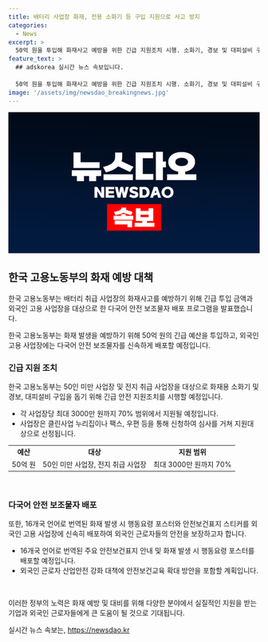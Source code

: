 ```yaml
---
title: 배터리 사업장 화재, 전용 소화기 등 구입 지원으로 사고 방지
categories:
  - News
excerpt: >
  50억 원을 투입해 화재사고 예방을 위한 긴급 지원조치 시행. 소화기, 경보 및 대피설비 구입 지원, 화재 발생 시 행동요령 포스터 및 안전보건표지 스티커 16개국어로 번역해 배포. 외국인 고용 사업장을 대상으로 이러한 조치를 통해 화재 대비 기능을 높이고 안전보건교육 확대 방안을 추진할 예정. 소방대피훈련과 안전보건표지 부착 등을 당부하며, 자세한 내용은 정책브리핑 홈페이지 참조.
feature_text: >
  ## adskorea 실시간 뉴스 속보입니다.

  50억 원을 투입해 화재사고 예방을 위한 긴급 지원조치 시행. 소화기, 경보 및 대피설비 구입 지원, 화재 발생 시 행동요령 포스터 및 안전보건표지 스티커 16개국어로 번역해 배포. 외국인 고용 사업장을 대상으로 이러한 조치를 통해 화재 대비 기능을 높이고 안전보건교육 확대 방안을 추진할 예정. 소방대피훈련과 안전보건표지 부착 등을 당부하며, 자세한 내용은 정책브리핑 홈페이지 참조.
image: '/assets/img/newsdao_breakingnews.jpg'
---
```


<p><img src="/assets/img/newsdao_breakingnews.jpg" alt="adskorea 속보" /></p>

<h2 data-ke-size="size26">한국 고용노동부의 화재 예방 대책</h2>

<p>한국 고용노동부는 배터리 취급 사업장의 화재사고를 예방하기 위해 긴급 투입 금액과 외국인 고용 사업장을 대상으로 한 다국어 안전 보조물자 배포 프로그램을 발표했습니다.</p>

<p data-ke-size="size16">한국 고용노동부는 화재 발생을 예방하기 위해 50억 원의 긴급 예산을 투입하고, 외국인 고용 사업장에는 다국어 안전 보조물자를 신속하게 배포할 예정입니다.</p>

<h3 data-ke-size="size24">긴급 지원 조치</h3>

<p>한국 고용노동부는 50인 미만 사업장 및 전지 취급 사업장을 대상으로 화재용 소화기 및 경보, 대피설비 구입을 돕기 위해 긴급 안전 지원조치를 시행할 예정입니다.</p>

<ul>
    <li>각 사업장당 최대 3000만 원까지 70% 범위에서 지원될 예정입니다.</li>
    <li>사업장은 클린사업 누리집이나 팩스, 우편 등을 통해 신청하여 심사를 거쳐 지원대상으로 선정됩니다.</li>
</ul>

<table>
    <tr>
        <td style="text-align: center; height: 17px;"><b>예산</b></td>
        <td style="text-align: center; height: 17px;"><b>대상</b></td>
        <td style="text-align: center; height: 17px;"><b>지원 범위</b></td>
    </tr>
    <tr>
        <td style="text-align: center;">50억 원</td>
        <td style="text-align: center;">50인 미만 사업장, 전지 취급 사업장</td>
        <td style="text-align: center;">최대 3000만 원까지 70%</td>
    </tr>
</table>

<p data-ke-size="size16">&nbsp;</p>

<h3 data-ke-size="size24">다국어 안전 보조물자 배포</h3>

<p>또한, 16개국 언어로 번역된 화재 발생 시 행동요령 포스터와 안전보건표지 스티커를 외국인 고용 사업장에 신속히 배포하여 외국인 근로자들의 안전을 보장하고자 합니다.</p>

<ul>
    <li>16개국 언어로 번역된 주요 안전보건표지 안내 및 화재 발생 시 행동요령 포스터를 배포할 예정입니다.</li>
    <li>외국인 근로자 산업안전 강화 대책에 안전보건교육 확대 방안을 포함할 계획입니다.</li>
</ul>

<p data-ke-size="size16">&nbsp;</p>

<p>이러한 정부의 노력은 화재 예방 및 대비를 위해 다양한 분야에서 실질적인 지원을 받는 기업과 외국인 근로자들에게 큰 도움이 될 것으로 기대됩니다.</p>
실시간 뉴스 속보는, <a href="https://newsdao.kr" rel="dofollow">https://newsdao.kr</a>


